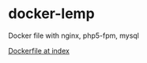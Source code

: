 docker-lemp
===========

Docker file with nginx, php5-fpm, mysql

[Dockerfile at index](https://index.docker.io/u/ishakuta/docker-lemp/)

